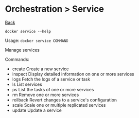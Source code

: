 # Orchestration > Service

[Back](./ReadMe.md)

`docker service --help`

Usage:  `docker service COMMAND`

Manage services

Commands:

*  create      Create a new service
*  inspect     Display detailed information on one or more services
*  logs        Fetch the logs of a service or task
*  ls          List services
*  ps          List the tasks of one or more services
*  rm          Remove one or more services
*  rollback    Revert changes to a service's configuration
*  scale       Scale one or multiple replicated services
*  update      Update a service
